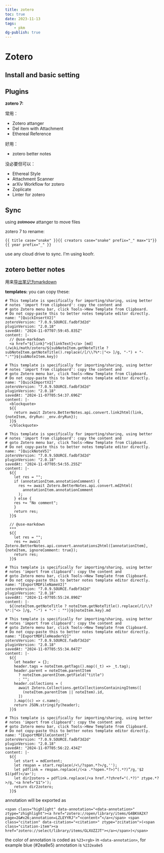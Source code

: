 ```yaml
---
title: zotero
toc: true
date: 2023-11-13
tags:
    - pkm
dg-publish: true
---
```


# Zotero

## Install and basic setting

## Plugins

**zotero 7:**

常用：

- Zotero attanger
- Del item with Attachment
- Ethereal Reference

好用：

- zotero better notes

没必要但可以：

- Ethereal Style
- Attachment Scanner
- arXiv Workflow for zotero
- Zoplicate
- Linter for zotero

## Sync

using ~~zotmoov~~ attanger to move files

zotero 7 to rename:

```
{{ title case="snake" }}{{ creators case="snake" prefix="_" max="1"}}{{ year prefix="_" }}
```

use any cloud drive to sync. I'm using koofr.

## zotero better notes

用来[导出笔记为markdown](/wiki/code/3in1wiki)

**templates:** you can copy these:

```quickinsert
# This template is specifically for importing/sharing, using better
# notes 'import from clipboard': copy the content and
# goto Zotero menu bar, click Tools->New Template from Clipboard.
# Do not copy-paste this to better notes template editor directly.
name: "[QuickInsertV2]"
zoteroVersion: "7.0.9.SOURCE.fadbf3d2d"
pluginVersion: "2.0.18"
savedAt: "2024-11-07T07:59:45.835Z"
content: |-
  // @use-markdown
  <a href="${link}">${linkText}</a> [md](/wiki/math/zotero/${subNoteItem.getNoteTitle ? subNoteItem.getNoteTitle().replace(/[/\\?%*:|"<> ]/g, "-") + "-":""}${subNoteItem.key})

```

```quickimport
# This template is specifically for importing/sharing, using better
# notes 'import from clipboard': copy the content and
# goto Zotero menu bar, click Tools->New Template from Clipboard.
# Do not copy-paste this to better notes template editor directly.
name: "[QuickImportV2]"
zoteroVersion: "7.0.9.SOURCE.fadbf3d2d"
pluginVersion: "2.0.18"
savedAt: "2024-11-07T05:54:37.696Z"
content: |-
  <blockquote>
  ${{
    return await Zotero.BetterNotes.api.convert.link2html(link, {noteItem, dryRun: _env.dryRun});
  }}$
  </blockquote>

```

```quicknote
# This template is specifically for importing/sharing, using better
# notes 'import from clipboard': copy the content and
# goto Zotero menu bar, click Tools->New Template from Clipboard.
# Do not copy-paste this to better notes template editor directly.
name: "[QuickNoteV5]"
zoteroVersion: "7.0.9.SOURCE.fadbf3d2d"
pluginVersion: "2.0.18"
savedAt: "2024-11-07T05:54:55.255Z"
content: |-
  ${{
    let res = "";
    if (annotationItem.annotationComment) {
      res += await Zotero.BetterNotes.api.convert.md2html(
        annotationItem.annotationComment
      );
    } else {
  	res += "No comment";
    }
    return res;
  }}$

  // @use-markdown
  ***
  ${{
  	let res = "";
    res += await Zotero.BetterNotes.api.convert.annotations2html([annotationItem], {noteItem, ignoreComment: true});
    return res;
  }}$
```

```exportmdfilename
# This template is specifically for importing/sharing, using better
# notes 'import from clipboard': copy the content and
# goto Zotero menu bar, click Tools->New Template from Clipboard.
# Do not copy-paste this to better notes template editor directly.
name: "[ExportMDFileNameV2]"
zoteroVersion: "7.0.9.SOURCE.fadbf3d2d"
pluginVersion: "2.0.18"
savedAt: "2024-11-07T05:55:24.890Z"
content: |-
  ${(noteItem.getNoteTitle ? noteItem.getNoteTitle().replace(/[/\\?%*:|"<> ]/g, "-") + "-" : "")}${noteItem.key}.md
```

```exportmdfileheader
# This template is specifically for importing/sharing, using better
# notes 'import from clipboard': copy the content and
# goto Zotero menu bar, click Tools->New Template from Clipboard.
# Do not copy-paste this to better notes template editor directly.
name: "[ExportMDFileHeaderV2]"
zoteroVersion: "7.0.9.SOURCE.fadbf3d2d"
pluginVersion: "2.0.18"
savedAt: "2024-11-07T05:55:34.047Z"
content: |-
  ${{
    let header = {};
    header.tags = noteItem.getTags().map((_t) => _t.tag);
    header.parent = noteItem.parentItem
      ? noteItem.parentItem.getField("title")
      : "";
    header.collections = (
      await Zotero.Collections.getCollectionsContainingItems([
        (noteItem.parentItem || noteItem).id,
      ])
    ).map((c) => c.name);
    return JSON.stringify(header);
  }}$
```

```exportmdfilecontent
# This template is specifically for importing/sharing, using better
# notes 'import from clipboard': copy the content and
# goto Zotero menu bar, click Tools->New Template from Clipboard.
# Do not copy-paste this to better notes template editor directly.
name: "[ExportMDFileContent]"
zoteroVersion: "7.0.9.SOURCE.fadbf3d2d"
pluginVersion: "2.0.18"
savedAt: "2024-11-07T05:56:22.434Z"
content: |-
  ${{
    let start = mdContent;
    let rmspan = start.replace(/<\/?span.*?>/g,'');
    let pdflink = rmspan.replace(/(<a .*?open.*?>)“(.*?)”/g,'$2 $1(pdf)</a>');
    let dir2zotero = pdflink.replace(/<a href.*?zhref="(.*?)" ztype.*?>/g,'<a href="$1">');
    return dir2zotero;
  }}$
```

annotation will be exported as

```
<span class="highlight" data-annotation="<data-annotation>" ztype="zhighlight"><a href="zotero://open/library/items/G4BKVA2X?page=2&#x26;annotation=LZLEYYRJ">“<content>”</a></span> <span class="citation" data-citation="<citation>" ztype="zcitation">(<span class="citation-item"><a href="zotero://select/library/items/GLXUZZJT"></a></span>)</span>
```

the color of annotation is coded as `%23<rgb>` in `<data-annotation>`, for
example blue (#2ea8e5) annotation is `%232ea8e5`
